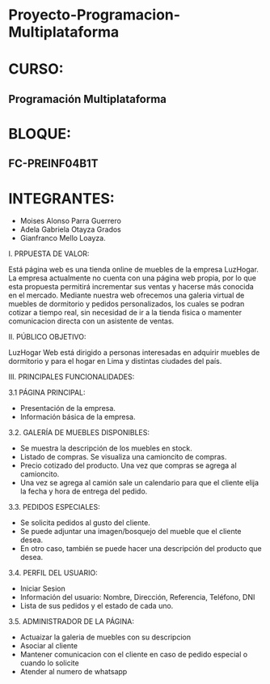 # Proyecto-Programacion-Multiplataforma
# CURSO:
## Programación Multiplataforma
# BLOQUE: 
## FC-PREINF04B1T
# INTEGRANTES:
- Moises Alonso Parra Guerrero
- Adela Gabriela Otayza Grados
- Gianfranco Mello Loayza.

I. PRPUESTA DE VALOR:

Está página web es una tienda online de muebles de la empresa LuzHogar. La empresa actualmente no cuenta con una página web propia, por lo que esta propuesta permitirá incrementar sus ventas y hacerse más conocida en el mercado.
Mediante nuestra web ofrecemos una galeria virtual de muebles de dormitorio y pedidos personalizados, los cuales se podran cotizar a tiempo real, sin necesidad de ir a la tienda fisica o mamenter comunicacion directa con un asistente de ventas.

II. PÚBLICO OBJETIVO:

LuzHogar Web está dirigido a personas interesadas en adquirir muebles de dormitorio y para el hogar en Lima y distintas ciudades del país.

III. PRINCIPALES FUNCIONALIDADES:

3.1 PÁGINA PRINCIPAL:

- Presentación de la empresa.
- Información básica de la empresa.

3.2. GALERÍA DE MUEBLES DISPONIBLES:

- Se muestra la descripción de los muebles en stock.
- Listado de compras. Se visualiza una camioncito de compras. 
- Precio cotizado del producto. Una vez que compras se agrega al camioncito.
- Una vez se agrega al camión sale un calendario para que el cliente elija la fecha y hora de entrega del pedido.

3.3. PEDIDOS ESPECIALES:

- Se solicita pedidos al gusto del cliente.
- Se puede adjuntar una imagen/bosquejo del mueble que el cliente desea.
- En otro caso, también se puede hacer una descripción del producto que desea.

3.4. PERFIL DEL USUARIO:

- Iniciar Sesion
- Información del usuario: Nombre, Dirección, Referencia, Teléfono, DNI
- Lista de sus pedidos y el estado de cada uno.


3.5. ADMINISTRADOR DE LA PÁGINA:

- Actuaizar la galeria de muebles con su descripcion
- Asociar al cliente
- Mantener comunicacion con el cliente en caso de pedido especial o cuando lo solicite
- Atender al numero de whatsapp



